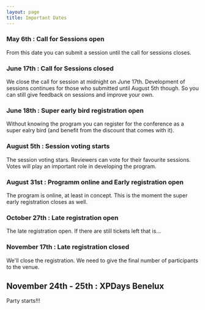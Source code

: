 ```yaml
---
layout: page
title: Important Dates
---
```


### May 6th : Call for Sessions open
From this date you can submit a session until the call for sessions
closes.

### June 17th : Call for Sessions closed
We close the call for session at midnight on June 17th. Development of
sessions continues for those who submitted until August 5th though. So
you can still give feedback on sessions and improve your own.

### June 18th : Super early bird registration open
Without knowing the program you can register for the conference as a
super ealry bird (and benefit from the discount that comes with it).

### August 5th : Session voting starts
The session voting stars. Reviewers can vote for their favourite
sessions. Votes will play an important role in developing the program.


### August 31st : Programm online and Early registration open
The program is online, at least in concept. This is the moment the super
early registration closes as well.

### October 27th : Late registration open
The late registration open. If there are still tickets left that is...

### November 17th : Late registration closed
We'll close the registration. We need to give the final number of
participants to the venue.

## November 24th - 25th : XPDays Benelux
Party starts!!!

